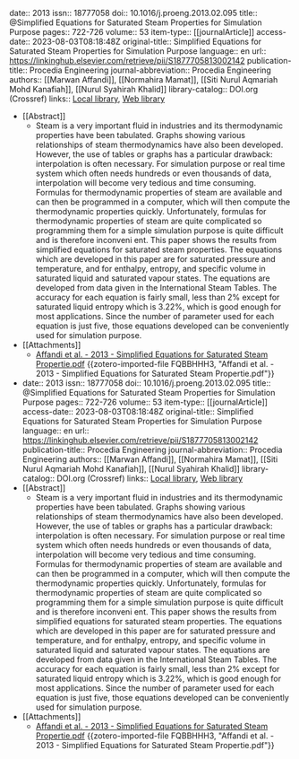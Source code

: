 date:: 2013
issn:: 18777058
doi:: 10.1016/j.proeng.2013.02.095
title:: @Simplified Equations for Saturated Steam Properties for Simulation Purpose
pages:: 722-726
volume:: 53
item-type:: [[journalArticle]]
access-date:: 2023-08-03T08:18:48Z
original-title:: Simplified Equations for Saturated Steam Properties for Simulation Purpose
language:: en
url:: https://linkinghub.elsevier.com/retrieve/pii/S1877705813002142
publication-title:: Procedia Engineering
journal-abbreviation:: Procedia Engineering
authors:: [[Marwan Affandi]], [[Normahira Mamat]], [[Siti Nurul Aqmariah Mohd Kanafiah]], [[Nurul Syahirah Khalid]]
library-catalog:: DOI.org (Crossref)
links:: [Local library](zotero://select/library/items/4Q2ADFJF), [Web library](https://www.zotero.org/users/9628799/items/4Q2ADFJF)

- [[Abstract]]
	- Steam is a very important fluid in industries and its thermodynamic properties have been tabulated. Graphs showing various relationships of steam thermodynamics have also been developed. However, the use of tables or graphs has a particular drawback: interpolation is often necessary. For simulation purpose or real time system which often needs hundreds or even thousands of data, interpolation will become very tedious and time consuming. Formulas for thermodynamic properties of steam are available and can then be programmed in a computer, which will then compute the thermodynamic properties quickly. Unfortunately, formulas for thermodynamic properties of steam are quite complicated so programming them for a simple simulation purpose is quite difficult and is therefore inconveni ent. This paper shows the results from simplified equations for saturated steam properties. The equations which are developed in this paper are for saturated pressure and temperature, and for enthalpy, entropy, and specific volume in saturated liquid and saturated vapour states. The equations are developed from data given in the International Steam Tables. The accuracy for each equation is fairly small, less than 2% except for saturated liquid entropy which is 3.22%, which is good enough for most applications. Since the number of parameter used for each equation is just five, those equations developed can be conveniently used for simulation purpose.
- [[Attachments]]
	- [Affandi et al. - 2013 - Simplified Equations for Saturated Steam Propertie.pdf](zotero://select/library/items/FQBBHHH3) {{zotero-imported-file FQBBHHH3, "Affandi et al. - 2013 - Simplified Equations for Saturated Steam Propertie.pdf"}}
- date:: 2013
  issn:: 18777058
  doi:: 10.1016/j.proeng.2013.02.095
  title:: @Simplified Equations for Saturated Steam Properties for Simulation Purpose
  pages:: 722-726
  volume:: 53
  item-type:: [[journalArticle]]
  access-date:: 2023-08-03T08:18:48Z
  original-title:: Simplified Equations for Saturated Steam Properties for Simulation Purpose
  language:: en
  url:: https://linkinghub.elsevier.com/retrieve/pii/S1877705813002142
  publication-title:: Procedia Engineering
  journal-abbreviation:: Procedia Engineering
  authors:: [[Marwan Affandi]], [[Normahira Mamat]], [[Siti Nurul Aqmariah Mohd Kanafiah]], [[Nurul Syahirah Khalid]]
  library-catalog:: DOI.org (Crossref)
  links:: [Local library](zotero://select/library/items/4Q2ADFJF), [Web library](https://www.zotero.org/users/9628799/items/4Q2ADFJF)
- [[Abstract]]
	- Steam is a very important fluid in industries and its thermodynamic properties have been tabulated. Graphs showing various relationships of steam thermodynamics have also been developed. However, the use of tables or graphs has a particular drawback: interpolation is often necessary. For simulation purpose or real time system which often needs hundreds or even thousands of data, interpolation will become very tedious and time consuming. Formulas for thermodynamic properties of steam are available and can then be programmed in a computer, which will then compute the thermodynamic properties quickly. Unfortunately, formulas for thermodynamic properties of steam are quite complicated so programming them for a simple simulation purpose is quite difficult and is therefore inconveni ent. This paper shows the results from simplified equations for saturated steam properties. The equations which are developed in this paper are for saturated pressure and temperature, and for enthalpy, entropy, and specific volume in saturated liquid and saturated vapour states. The equations are developed from data given in the International Steam Tables. The accuracy for each equation is fairly small, less than 2% except for saturated liquid entropy which is 3.22%, which is good enough for most applications. Since the number of parameter used for each equation is just five, those equations developed can be conveniently used for simulation purpose.
- [[Attachments]]
	- [Affandi et al. - 2013 - Simplified Equations for Saturated Steam Propertie.pdf](zotero://select/library/items/FQBBHHH3) {{zotero-imported-file FQBBHHH3, "Affandi et al. - 2013 - Simplified Equations for Saturated Steam Propertie.pdf"}}